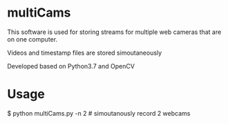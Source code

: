 # multiCams

This software is used for storing streams for multiple web cameras that are on one computer.

Videos and timestamp files are stored simoutaneously

Developed based on Python3.7 and OpenCV


# Usage
$ python multiCams.py -n 2 # simoutanously record 2 webcams
